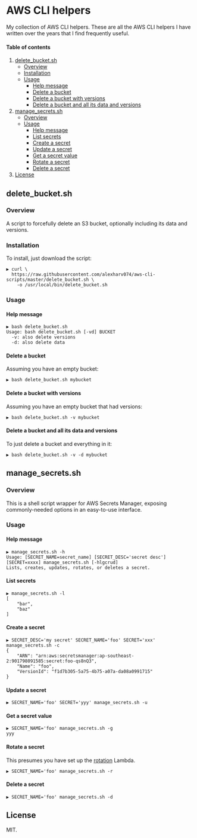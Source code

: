 # AWS CLI helpers

My collection of AWS CLI helpers. These are all the AWS CLI helpers I have written over the years that I find frequently useful.

#### Table of contents

1. [delete_bucket.sh](#delete_bucketsh)
    * [Overview](#overview)
    * [Installation](#installation)
    * [Usage](#usage)
        - [Help message](#help-message)
        - [Delete a bucket](#delete-a-bucket)
        - [Delete a bucket with versions](#delete-a-bucket-with-versions)
        - [Delete a bucket and all its data and versions](#delete-a-bucket-and-all-its-data-and-versions)
2. [manage_secrets.sh](#manage_secretssh)
    * [Overview](#overview-2)
    * [Usage](#usage-2)
        - [Help message](#help-message-2)
        - [List secrets](#list-secrets)
        - [Create a secret](#create-a-secret)
        - [Update a secret](#update-a-secret)
        - [Get a secret value](#get-a-secret-value)
        - [Rotate a secret](#rotate-a-secret)
        - [Delete a secret](#delete-a-secret)
3. [License](#license)


## delete_bucket.sh

### Overview

A script to forcefully delete an S3 bucket, optionally including its data and versions.

### Installation

To install, just download the script:

```text
▶ curl \
  https://raw.githubusercontent.com/alexharv074/aws-cli-scripts/master/delete_bucket.sh \
    -o /usr/local/bin/delete_bucket.sh
```

### Usage

#### Help message

```text
▶ bash delete_bucket.sh
Usage: bash delete_bucket.sh [-vd] BUCKET
  -v: also delete versions
  -d: also delete data
```

#### Delete a bucket

Assuming you have an empty bucket:

```text
▶ bash delete_bucket.sh mybucket
```

#### Delete a bucket with versions

Assuming you have an empty bucket that had versions:

```text
▶ bash delete_bucket.sh -v mybucket
```

#### Delete a bucket and all its data and versions

To just delete a bucket and everything in it:

```text
▶ bash delete_bucket.sh -v -d mybucket
```

## manage_secrets.sh

### Overview

This is a shell script wrapper for AWS Secrets Manager, exposing commonly-needed options in an easy-to-use interface.

### Usage

#### Help message

```text
▶ manage_secrets.sh -h
Usage: [SECRET_NAME=secret_name] [SECRET_DESC='secret desc'] [SECRET=xxxx] manage_secrets.sh [-hlgcrud]
Lists, creates, updates, rotates, or deletes a secret.
```

#### List secrets

```text
▶ manage_secrets.sh -l
[
    "bar",
    "baz"
]
```

#### Create a secret

```text
▶ SECRET_DESC='my secret' SECRET_NAME='foo' SECRET='xxx' manage_secrets.sh -c
{
    "ARN": "arn:aws:secretsmanager:ap-southeast-2:901798091585:secret:foo-qs8nQ3",
    "Name": "foo",
    "VersionId": "f1d7b305-5a75-4b75-a07a-da08a0991715"
}
```

#### Update a secret

```text
▶ SECRET_NAME='foo' SECRET='yyy' manage_secrets.sh -u
```

#### Get a secret value

```text
▶ SECRET_NAME='foo' manage_secrets.sh -g
yyy
```

#### Rotate a secret

This presumes you have set up the [rotation](https://docs.aws.amazon.com/secretsmanager/latest/userguide/rotating-secrets.html) Lambda.

```text
▶ SECRET_NAME='foo' manage_secrets.sh -r
```

#### Delete a secret

```text
▶ SECRET_NAME='foo' manage_secrets.sh -d
```

## License

MIT.
